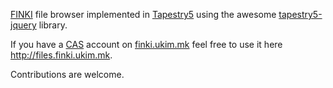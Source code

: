 <a href="http://finki.ukim.mk">FINKI</a> file browser implemented in <a href="http://tapestry.apache.org">Tapestry5</a> 
using the awesome <a href="http://tapestry5-jquery.com/">tapestry5-jquery</a> library.

If you have a <a href="http://www.jasig.org/cas">CAS</a> account on <a href="http://finki.ukim.mk">finki.ukim.mk</a> 
feel free to use it here <a href="http://files.finki.ukim.mk">http://files.finki.ukim.mk</a>.

Contributions are welcome.

